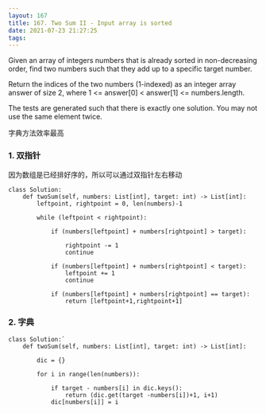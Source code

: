 ```yaml
---
layout: 167
title: 167. Two Sum II - Input array is sorted
date: 2021-07-23 21:27:25
tags:
---
```

Given an array of integers numbers that is already sorted in non-decreasing order, find two numbers such that they add up to a specific target number.

Return the indices of the two numbers (1-indexed) as an integer array answer of size 2, where 1 <= answer[0] < answer[1] <= numbers.length.

The tests are generated such that there is exactly one solution. You may not use the same element twice.

字典方法效率最高

### 1. 双指针
因为数组是已经排好序的，所以可以通过双指针左右移动

```
class Solution:
    def twoSum(self, numbers: List[int], target: int) -> List[int]:
        leftpoint, rightpoint = 0, len(numbers)-1
        
        while (leftpoint < rightpoint):
            
            if (numbers[leftpoint] + numbers[rightpoint] > target):
                
                rightpoint -= 1
                continue
            
            if (numbers[leftpoint] + numbers[rightpoint] < target):
                leftpoint += 1
                continue
                
            if (numbers[leftpoint] + numbers[rightpoint] == target):
                return [leftpoint+1,rightpoint+1]
```
				
			
### 2. 字典
```
class Solution:`
    def twoSum(self, numbers: List[int], target: int) -> List[int]:
        
        dic = {}
        
        for i in range(len(numbers)):
            
            if target - numbers[i] in dic.keys():
                return (dic.get(target -numbers[i])+1, i+1)
            dic[numbers[i]] = i
```